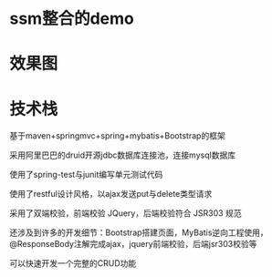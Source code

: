 # ssm整合的demo

# 效果图

# 技术栈

基于maven+springmvc+spring+mybatis+Bootstrap的框架

采用阿里巴巴的druid开源jdbc数据库连接池，连接mysql数据库

使用了spring-test与junit编写单元测试代码

使用了restful设计风格，以ajax发送put与delete类型请求

采用了双端校验，前端校验 JQuery，后端校验符合 JSR303 规范

还涉及到许多的开发细节：Bootstrap搭建页面，MyBatis逆向工程使用，@ResponseBody注解完成ajax，jquery前端校验，后端jsr303校验等

可以快速开发一个完整的CRUD功能
